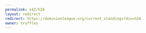```yaml
---
permalink: s42/h26
layout: redirect
redirect: https://dominionleague.org/current_standings?div=h26
owner: truffles
---
```

